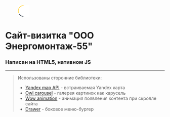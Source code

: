 <figure>
    <img src="/img/logo.svg" width="37px" height="37px" alt="Логотип">
</figure>

# Сайт-визитка "ООО Энергомонтаж-55"

### Написан на HTML5, нативном JS
___
>Использованы сторонние библиотеки:
>- [Yandex map API](https://yandex.ru/dev/maps/jsapi/doc/2.1/dg/concepts/map.html) - встраиваемая Yandex карта
>- [Owl carousel](https://github.com/OwlCarousel2/OwlCarousel2) - галерея картинок как карусель
>- [Wow animation](https://wowjs.uk/) - анимация появления контента при скролле сайта
>- [Drawer](https://github.com/blivesta/drawer/) - боковое меню-бургер

